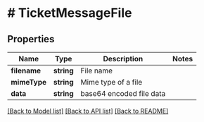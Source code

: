 # # TicketMessageFile

## Properties

Name | Type | Description | Notes
------------ | ------------- | ------------- | -------------
**filename** | **string** | File name |
**mimeType** | **string** | Mime type of a file |
**data** | **string** | base64 encoded file data |

[[Back to Model list]](../../README.md#models) [[Back to API list]](../../README.md#endpoints) [[Back to README]](../../README.md)
